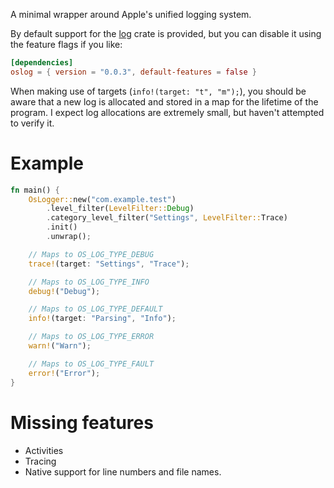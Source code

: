 A minimal wrapper around Apple's unified logging system.

By default support for the [log](https://docs.rs/log) crate is provided, but you
can disable it using the feature flags if you like:

```toml
[dependencies]
oslog = { version = "0.0.3", default-features = false }
```

When making use of targets (`info!(target: "t", "m");`), you should be aware
that a new log is allocated and stored in a map for the lifetime of the program.
I expect log allocations are extremely small, but haven't attempted to verify
it.

# Example

```rust
fn main() {
    OsLogger::new("com.example.test")
        .level_filter(LevelFilter::Debug)
        .category_level_filter("Settings", LevelFilter::Trace)
        .init()
        .unwrap();

    // Maps to OS_LOG_TYPE_DEBUG
    trace!(target: "Settings", "Trace");

    // Maps to OS_LOG_TYPE_INFO
    debug!("Debug");

    // Maps to OS_LOG_TYPE_DEFAULT
    info!(target: "Parsing", "Info");

    // Maps to OS_LOG_TYPE_ERROR
    warn!("Warn");

    // Maps to OS_LOG_TYPE_FAULT
    error!("Error");
}
```

# Missing features

* Activities
* Tracing
* Native support for line numbers and file names.